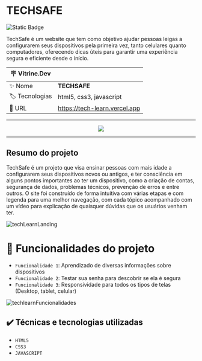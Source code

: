 <h1> TECHSAFE </h1>

![Static Badge](https://img.shields.io/badge/Status-_Finalizado-green?style=for-the-badge)

TechSafe é um website que tem como objetivo ajudar pessoas leigas a configurarem seus dispositivos pela primeira vez, tanto celulares quanto computadores, oferecendo dicas úteis para garantir uma experiência segura e eficiente desde o início.

| :placard: Vitrine.Dev |     |
| -------------  | --- |
| :sparkles: Nome        | **TECHSAFE**
| :label: Tecnologias | html5, css3, javascript
| :rocket: URL         | https://tech-learn.vercel.app

<hr>

<div align=center>
  <img src="https://github.com/joaoplgaspar/techLearn/assets/130015259/72546ca8-a384-4d92-adb8-01de824c8bdc#vitrinedev" />
</div>

<hr>

## Resumo do projeto

TechSafe é um projeto que visa ensinar pessoas com mais idade a configurarem seus dispositivos novos ou antigos, e ter consciência em alguns pontos importantes ao ter um dispositivo, como a criação de contas, segurança de dados, problemas técnicos, prevenção de erros e entre outros. O site foi construído de forma intuitiva com várias etapas e com legenda para uma melhor navegação, com cada tópico acompanhado com um vídeo para explicação de quaisquer dúvidas que os usuários venham ter.


![techLearnLanding](https://github.com/joaoplgaspar/techLearn/assets/130015259/b75afbef-b5c2-43fe-8dc9-969ce6ffc790)


# :hammer: Funcionalidades do projeto

- `Funcionalidade 1`: Aprendizado de diversas informações sobre dispositivos
- `Funcionalidade 2`: Testar sua senha para descobrir se ela é segura
- `Funcionalidade 3`: Responsividade para todos os tipos de telas (Desktop, tablet, celular)

![techlearnFuncionalidades](https://github.com/joaoplgaspar/techLearn/assets/130015259/5cd4a323-44aa-4b2b-b36a-17c9571dd1c9)

## ✔️ Técnicas e tecnologias utilizadas
- ``HTML5``
- ``CSS3``
- ``JAVASCRIPT``

